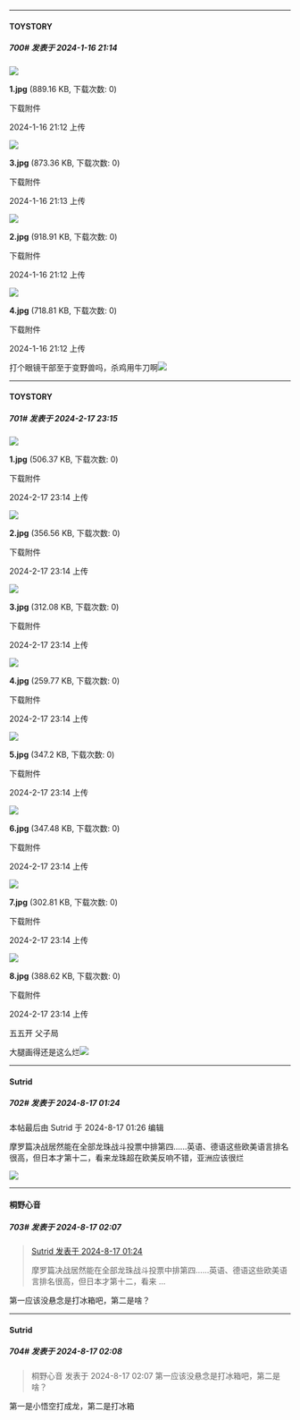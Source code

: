 
*****

####  TOYSTORY  
##### 700#       发表于 2024-1-16 21:14

<img src="https://img.saraba1st.com/forum/202401/16/211228yjb1uj58jbbbuuuh.jpg" referrerpolicy="no-referrer">

<strong>1.jpg</strong> (889.16 KB, 下载次数: 0)

下载附件

2024-1-16 21:12 上传

<img src="https://img.saraba1st.com/forum/202401/16/211314gn6r3r5lg66mlgml.jpg" referrerpolicy="no-referrer">

<strong>3.jpg</strong> (873.36 KB, 下载次数: 0)

下载附件

2024-1-16 21:13 上传

<img src="https://img.saraba1st.com/forum/202401/16/211236c00a0j566iei92jz.jpg" referrerpolicy="no-referrer">

<strong>2.jpg</strong> (918.91 KB, 下载次数: 0)

下载附件

2024-1-16 21:12 上传

<img src="https://img.saraba1st.com/forum/202401/16/211245vb7ttetimt7tbter.jpg" referrerpolicy="no-referrer">

<strong>4.jpg</strong> (718.81 KB, 下载次数: 0)

下载附件

2024-1-16 21:12 上传

打个眼镜干部至于变野兽吗，杀鸡用牛刀啊<img src="https://static.saraba1st.com/image/smiley/face2017/218.png" referrerpolicy="no-referrer">

*****

####  TOYSTORY  
##### 701#       发表于 2024-2-17 23:15

<img src="https://img.saraba1st.com/forum/202402/17/231426r3e6gy666uebr5pb.jpg" referrerpolicy="no-referrer">

<strong>1.jpg</strong> (506.37 KB, 下载次数: 0)

下载附件

2024-2-17 23:14 上传

<img src="https://img.saraba1st.com/forum/202402/17/231428y5mzn6amldztmnde.jpg" referrerpolicy="no-referrer">

<strong>2.jpg</strong> (356.56 KB, 下载次数: 0)

下载附件

2024-2-17 23:14 上传

<img src="https://img.saraba1st.com/forum/202402/17/231430dg8hhs8t2xkg0wdk.jpg" referrerpolicy="no-referrer">

<strong>3.jpg</strong> (312.08 KB, 下载次数: 0)

下载附件

2024-2-17 23:14 上传

<img src="https://img.saraba1st.com/forum/202402/17/231431m9ylys9s49vdehdi.jpg" referrerpolicy="no-referrer">

<strong>4.jpg</strong> (259.77 KB, 下载次数: 0)

下载附件

2024-2-17 23:14 上传

<img src="https://img.saraba1st.com/forum/202402/17/231433yka85jjeukgkbrfr.jpg" referrerpolicy="no-referrer">

<strong>5.jpg</strong> (347.2 KB, 下载次数: 0)

下载附件

2024-2-17 23:14 上传

<img src="https://img.saraba1st.com/forum/202402/17/231434l3pyes8z2t2z2stp.jpg" referrerpolicy="no-referrer">

<strong>6.jpg</strong> (347.48 KB, 下载次数: 0)

下载附件

2024-2-17 23:14 上传

<img src="https://img.saraba1st.com/forum/202402/17/231436e9n9nfo2mkxwkrmf.jpg" referrerpolicy="no-referrer">

<strong>7.jpg</strong> (302.81 KB, 下载次数: 0)

下载附件

2024-2-17 23:14 上传

<img src="https://img.saraba1st.com/forum/202402/17/231438zhu8uk6tbzrmu6b0.jpg" referrerpolicy="no-referrer">

<strong>8.jpg</strong> (388.62 KB, 下载次数: 0)

下载附件

2024-2-17 23:14 上传

五五开 父子局

大腿画得还是这么烂<img src="https://static.saraba1st.com/image/smiley/face2017/015.png" referrerpolicy="no-referrer">

*****

####  Sutrid  
##### 702#       发表于 2024-8-17 01:24

 本帖最后由 Sutrid 于 2024-8-17 01:26 编辑 

摩罗篇决战居然能在全部龙珠战斗投票中排第四......英语、德语这些欧美语言排名很高，但日本才第十二，看来龙珠超在欧美反响不错，亚洲应该很烂

<img src="https://img.feixue.cloud/2024/08/17/118b219b8c798.jpg" referrerpolicy="no-referrer">


*****

####  桐野心音  
##### 703#       发表于 2024-8-17 02:07

<blockquote><a href="httphttps://bbs.saraba1st.com/2b/forum.php?mod=redirect&amp;goto=findpost&amp;pid=65918027&amp;ptid=1949909" target="_blank">Sutrid 发表于 2024-8-17 01:24</a>

摩罗篇决战居然能在全部龙珠战斗投票中排第四......英语、德语这些欧美语言排名很高，但日本才第十二，看来 ...</blockquote>
第一应该没悬念是打冰箱吧，第二是啥？

*****

####  Sutrid  
##### 704#       发表于 2024-8-17 02:08

<blockquote>桐野心音 发表于 2024-8-17 02:07
第一应该没悬念是打冰箱吧，第二是啥？</blockquote>
第一是小悟空打成龙，第二是打冰箱


